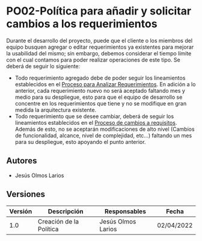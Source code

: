 # PO02-Política para añadir y solicitar cambios a los requerimientos

Durante el desarrollo del proyecto, puede que el cliente o los miembros del equipo busquen agregar o editar requerimientos ya existentes para mejorar la usabilidad del mismo; sin embargo, debemos considerar el tiempo límite con el cual contamos para poder realizar operaciones de este tipo. Se deberá de seguir lo siguiente:
- Todo requerimiento agregado debe de poder seguir los lineamientos establecidos en el [Proceso para Analizar Requerimientos](../Procesos/PR20). En adición a lo anterior, cada requerimiento nuevo no será aceptado faltando mes y medio para su despliegue, esto para que el equipo de desarrollo se concentre en los requerimientos que tiene y no se modifique en gran medida la arquitectura existente.
- Todo requerimiento que se desee cambiar, deberá de seguir los lineamientos establecidos en el [Proceso de cambios a requisitos](../Procesos/PR10). Además de esto, no se aceptarán modificaciones de alto nivel (Cambios de funcionalidad, alcance, nivel de complejidad, etc…) faltando un mes para su despliegue, esto apoyando el punto anterior.


## Autores

- Jesús Olmos Larios

## Versiones

| Versión | Descripción                                   | Responsables         | Fecha      |
| ------- | --------------------------------------------  | ----------------     | ---------- |
| 1.0     | Creación de la Política                       | Jesús Olmos Larios     | 02/04/2022 |

